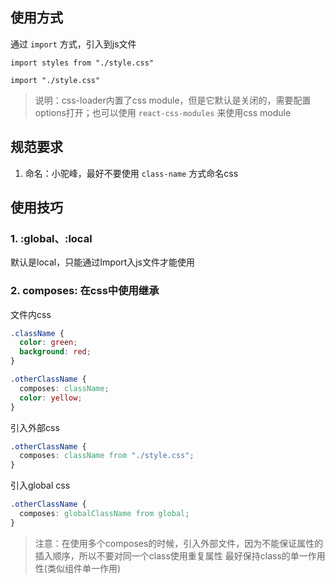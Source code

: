 ## 使用方式

通过 `import` 方式，引入到js文件

`import styles from "./style.css"`

`import "./style.css"`

> 说明：css-loader内置了css module，但是它默认是关闭的，需要配置options打开；也可以使用 `react-css-modules` 来使用css module

## 规范要求

1. 命名：小驼峰，最好不要使用 `class-name` 方式命名css

## 使用技巧

### 1. :global、:local

默认是local，只能通过Import入js文件才能使用

### 2. composes: 在css中使用继承

文件内css

``` css
.className {
  color: green;
  background: red;
}

.otherClassName {
  composes: className;
  color: yellow;
}
```

引入外部css

``` css
.otherClassName {
  composes: className from "./style.css";
}
```

引入global css

``` css
.otherClassName {
  composes: globalClassName from global;
}
```

> 注意：在使用多个composes的时候，引入外部文件，因为不能保证属性的插入顺序，所以不要对同一个class使用重复属性
> 最好保持class的单一作用性(类似组件单一作用)

